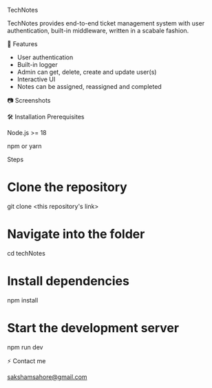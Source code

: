 TechNotes

TechNotes provides end-to-end ticket management system with user authentication, built-in middleware, written in a scabale fashion.

🚀 Features

- User authentication
- Built-in logger
- Admin can get, delete, create and update user(s)
- Interactive UI
- Notes can be assigned, reassigned and completed

📷 Screenshots


🛠️ Installation
Prerequisites

Node.js >= 18

npm or yarn

Steps
# Clone the repository
git clone <this repository's link>

# Navigate into the folder
cd techNotes

# Install dependencies
npm install

# Start the development server
npm run dev

⚡ Contact me 

sakshamsahore@gmail.com